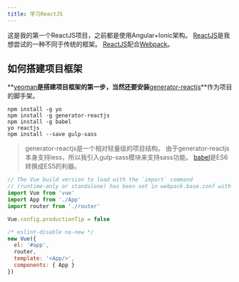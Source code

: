 ```yaml
---
title: 学习ReactJS
---
```


这是我的第一个ReactJS项目，之前都是使用Angular+Ionic架构。
[ReactJS][1]是我想尝试的一种不同于传统的框架。
[ReactJS][1]配合[Webpack][2]。

## 如何搭建项目框架
**[yeoman][4]**是搭建项目框架的第一步，当然还要安装**[generator-reactjs][3]**作为项目的脚手架。
```shell
npm install -g yo
npm install -g generator-reactjs
npm install -g babel
yo reactjs
npm install --save gulp-sass
```

> generator-reactjs是一个相对轻量级的项目结构。
> 由于generator-reactjs本身支持less，所以我引入gulp-sass模块来支持sass功能。
> [babel][5]是ES6转换成ES5的利器。

```javascript
// The Vue build version to load with the `import` command
// (runtime-only or standalone) has been set in webpack.base.conf with an alias.
import Vue from 'vue'
import App from './App'
import router from './router'

Vue.config.productionTip = false

/* eslint-disable no-new */
new Vue({
  el: '#app',
  router,
  template: '<App/>',
  components: { App }
})

```


[1]:http://facebook.github.io/react/docs/getting-started.html
[2]:http://webpack.github.io/docs/
[3]:https://www.npmjs.com/package/generator-reactjs
[4]:http://yeoman.io/
[5]:https://babeljs.io/